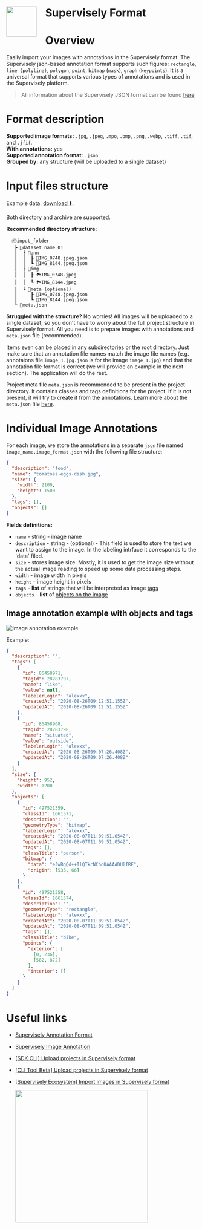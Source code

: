 <h1 align="left" style="border-bottom: 0"> <img align="left" src="https://github.com/supervisely-ecosystem/import-wizard-docs/releases/download/v0.0.1/sly_logo.png" width="80" style="padding-right: 20px;"> Supervisely Format </h1>

# Overview

Easily import your images with annotations in the Supervisely format. The Supervisely json-based annotation format supports such figures: `rectangle`, `line (polyline)`, `polygon`, `point`, `bitmap` (`mask`), `graph` (`keypoints`). It is a universal format that supports various types of annotations and is used in the Supervisely platform.

> All information about the Supervisely JSON format can be found <a href="https://docs.supervise.ly/data-organization/00_ann_format_navi" target="_blank">here</a>

# Format description

**Supported image formats:** `.jpg`, `.jpeg`, `.mpo`, `.bmp`, `.png`, `.webp`, `.tiff`, `.tif`, and `.jfif`.<br>
**With annotations:** yes<br>
**Supported annotation format:** `.json`.<br>
**Grouped by:** any structure (will be uploaded to a single dataset)<br>

# Input files structure

Example data: [download ⬇️](https://github.com/supervisely-ecosystem/import-images-in-sly-format/files/12537201/robots_project.zip).

Both directory and archive are supported.

**Recommended directory structure:**

```text
  📦input_folder
   ┣ 📂dataset_name_01
   ┃  ┣ 📂ann
   ┃  ┃  ┣ 📄IMG_0748.jpeg.json
   ┃  ┃  ┗ 📄IMG_8144.jpeg.json
   ┃  ┣ 📂img
   ┃  ┃  ┣ 🏞️IMG_0748.jpeg
   ┃  ┃  ┗ 🏞️IMG_8144.jpeg
   ┃  ┗ 📂meta (optional)
   ┃     ┣ 📄IMG_0748.jpeg.json
   ┃     ┗ 📄IMG_8144.jpeg.json
   ┗ 📄meta.json
```

**Struggled with the structure?** No worries!
All images will be uploaded to a single dataset, so you don't have to worry about the full project structure in Supervisely format. All you need is to prepare images with annotations and `meta.json` file (recommended).

Items even can be placed in any subdirectories or the root directory. Just make sure that an annotation file names match the image file names (e.g. annotaions file `image_1.jpg.json` is for the image `image_1.jpg`) and that the annotation file format is correct (we will provide an example in the next section). The application will do the rest.

Project meta file `meta.json` is recommended to be present in the project directory. It contains classes and tags definitions for the project. If it is not present, it will try to create it from the annotations. Learn more about the `meta.json` file <a href="https://docs.supervisely.com/customization-and-integration/00_ann_format_navi/02_project_classes_and_tags" target="_blank">here</a>.

# Individual Image Annotations

For each image, we store the annotations in a separate `json` file named `image_name.image_format.json` with the following file structure:

```json
{
  "description": "food",
  "name": "tomatoes-eggs-dish.jpg",
  "size": {
    "width": 2100,
    "height": 1500
  },
  "tags": [],
  "objects": []
}
```

**Fields definitions:**

- `name` - string - image name
- `description` - string - (optional) - This field is used to store the text we want to assign to the image. In the labeling intrface it corresponds to the 'data' filed.
- `size` - stores image size. Mostly, it is used to get the image size without the actual image reading to speed up some data processing steps.
- `width` - image width in pixels
- `height` - image height in pixels
- `tags` - **list** of strings that will be interpreted as image <a href="https://docs.supervisely.com/customization-and-integration/00_ann_format_navi/03_supervisely_format_tags" target="_blank">tags</a>
- `objects` - **list** of <a href="https://docs.supervisely.com/customization-and-integration/00_ann_format_navi/04_supervisely_format_objects" target="_blank">objects on the image</a>

## Image annotation example with objects and tags

![Image annotation example](https://docs.supervisely.com/~gitbook/image?url=https:%2F%2F1080806899-files.gitbook.io%2F%7E%2Ffiles%2Fv0%2Fb%2Fgitbook-x-prod.appspot.com%2Fo%2Fspaces%252F-M4BHwRbuyIoH-xoF3Gv%252Fuploads%252Fgit-blob-552eebcf9ad197da6e9f93912abde5100bd0b196%252Fimage.png%3Falt=media&width=768&dpr=4&quality=100&sign=dec49d5954f46bb85a1ce7ac90dca123b1c3f1e86b35edbea04e012b440d9a29)

Example:

```json
{
  "description": "",
  "tags": [
    {
      "id": 86458971,
      "tagId": 28283797,
      "name": "like",
      "value": null,
      "labelerLogin": "alexxx",
      "createdAt": "2020-08-26T09:12:51.155Z",
      "updatedAt": "2020-08-26T09:12:51.155Z"
    },
    {
      "id": 86458968,
      "tagId": 28283798,
      "name": "situated",
      "value": "outside",
      "labelerLogin": "alexxx",
      "createdAt": "2020-08-26T09:07:26.408Z",
      "updatedAt": "2020-08-26T09:07:26.408Z"
    }
  ],
  "size": {
    "height": 952,
    "width": 1200
  },
  "objects": [
    {
      "id": 497521359,
      "classId": 1661571,
      "description": "",
      "geometryType": "bitmap",
      "labelerLogin": "alexxx",
      "createdAt": "2020-08-07T11:09:51.054Z",
      "updatedAt": "2020-08-07T11:09:51.054Z",
      "tags": [],
      "classTitle": "person",
      "bitmap": {
        "data": "eJwBgQd++IlQTkcNChoKAAAADUlIRF",
        "origin": [535, 66]
      }
    },
    {
      "id": 497521358,
      "classId": 1661574,
      "description": "",
      "geometryType": "rectangle",
      "labelerLogin": "alexxx",
      "createdAt": "2020-08-07T11:09:51.054Z",
      "updatedAt": "2020-08-07T11:09:51.054Z",
      "tags": [],
      "classTitle": "bike",
      "points": {
        "exterior": [
          [0, 236],
          [582, 872]
        ],
        "interior": []
      }
    }
  ]
}
```

# Useful links

- <a href="https://developer.supervisely.com/getting-started/supervisely-annotation-format" target="_blank">Supervisely Annotation Format</a>
- <a href="https://developer.supervisely.com/getting-started/supervisely-annotation-format/images" target="_blank">Supervisely Image Annotation</a>
- <a href="https://developer.supervisely.com/getting-started/command-line-interface/sdk-cli#upload-a-project" target="_blank">[SDK CLI] Upload projects in Supervisely format</a>
- <a href="https://developer.supervisely.com/getting-started/command-line-interface/cli-tool/workflow-automation#upload-projects-in-supervisely-format" target="_blank">[CLI Tool Beta] Upload projects in Supervisely format</a>
- <a href="https://ecosystem.supervisely.com/apps/import-images-in-sly-format" target="_blank">[Supervisely Ecosystem] Import images in Supervisely format</a>

  <img data-key="sly-module-link" data-module-slug="supervisely-ecosystem/import-images-in-sly-format" src="https://i.imgur.com/Y6RcQPT.png" width="350px" style='padding-bottom: 10px'/>
